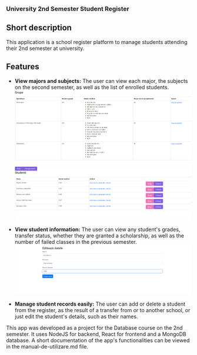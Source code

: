 ### University 2nd Semester Student Register

## Short description
This application is a school register platform to manage students attending their 2nd semester at university. 


## Features

- **View majors and subjects:** The user can view each major, the subjects on the second semester, as well as the list of enrolled students. ![View Majors](/Images/image.png) 
![View student list](/Images/image2.png)

- **View student information:** The user can view any student's grades, transfer status, whether they are granted a scholarship, as well as the number of failed classes in the previous semester. ![Edit student info](/Images/image3.png)

- **Manage student records easily:** The user can add or delete a student from the register, as the result of a transfer from or to another school, or just edit the student's details, such as their names.


This app was developed as a project for the Database course on the 2nd semester. It uses NodeJS for backend, React for frontend and a MongoDB database. A short documentation of the app's functionalities can be viewed in the manual-de-utilizare.md file.